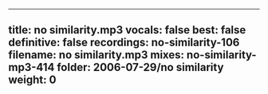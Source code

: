 
---
title: no similarity.mp3
vocals: false
best: false
definitive: false
recordings: no-similarity-106
filename: no similarity.mp3
mixes: no-similarity-mp3-414
folder: 2006-07-29/no similarity
weight: 0
---
